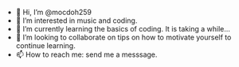 - 👋 Hi, I’m @mocdoh259
- 👀 I’m interested in music and coding. 
- 🌱 I’m currently learning the basics of coding. It is taking a while...
- 💞️ I’m looking to collaborate on tips on how to motivate yourself to continue learning. 
- 📫 How to reach me: send me a messsage.

<!---
mocdoh259/mocdoh259 is a ✨ special ✨ repository because its `README.md` (this file) appears on your GitHub profile.
You can click the Preview link to take a look at your changes.
--->
